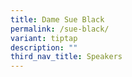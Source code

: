```yaml
---
title: Dame Sue Black
permalink: /sue-black/
variant: tiptap
description: ""
third_nav_title: Speakers
---
```


